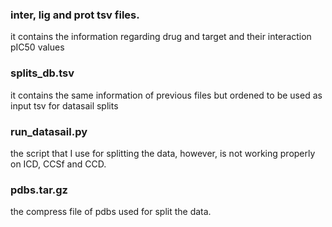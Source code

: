 ### inter, lig and prot tsv files.
it contains the information regarding drug and target and their interaction pIC50 values

### splits_db.tsv
it contains the same information of previous files but ordened to be used as input tsv for datasail splits

### run_datasail.py
the script that I use for splitting the data, however, is not working properly on ICD, CCSf and CCD.

### pdbs.tar.gz
the compress file of pdbs used for split the data.
